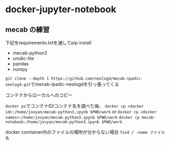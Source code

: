# docker-jupyter-notebook

## mecab の練習

下記をrequirements.txtを通してpip install
- mecab-python3
- unidic-lite
- pandas
- numpy

`git clone --depth 1 https://github.com/neologd/mecab-ipadic-neologd.git`でmecab-ipadic-neologdを引っ張ってくる


コンテナからローカルへのコピー

`docker ps`でコンテナID/コンテナ名を調べた後、
`docker cp <docker id>:/home/jovyan/mecab-python3.ipynb $PWD/work`
or
`docker cp <docker names>:/home/jovyan/mecab-python3.ipynb $PWD/work`
`docker cp mecab-notebook:/home/jovyan/mecab-python3.ipynb $PWD/work`


docker comtainer内のファイルの場所が分からない場合
`find / -name ファイル名`
